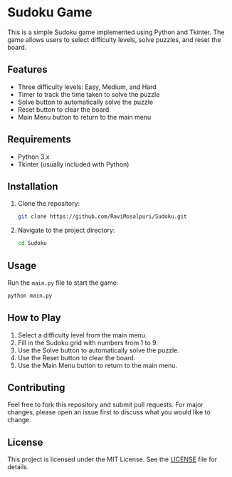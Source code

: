 # Sudoku Game

This is a simple Sudoku game implemented using Python and Tkinter. The game allows users to select difficulty levels, solve puzzles, and reset the board.

## Features

- Three difficulty levels: Easy, Medium, and Hard
- Timer to track the time taken to solve the puzzle
- Solve button to automatically solve the puzzle
- Reset button to clear the board
- Main Menu button to return to the main menu

## Requirements

- Python 3.x
- Tkinter (usually included with Python)

## Installation

1. Clone the repository:
   ```bash
   git clone https://github.com/RaviMosalpuri/Sudoku.git
   ```
2. Navigate to the project directory:
   ```bash
   cd Sudoku
   ```

## Usage

Run the `main.py` file to start the game:
```bash
python main.py
```

## How to Play

1. Select a difficulty level from the main menu.
2. Fill in the Sudoku grid with numbers from 1 to 9.
3. Use the Solve button to automatically solve the puzzle.
4. Use the Reset button to clear the board.
5. Use the Main Menu button to return to the main menu.

## Contributing

Feel free to fork this repository and submit pull requests. For major changes, please open an issue first to discuss what you would like to change.

## License

This project is licensed under the MIT License. See the [LICENSE](LICENSE) file for details.
